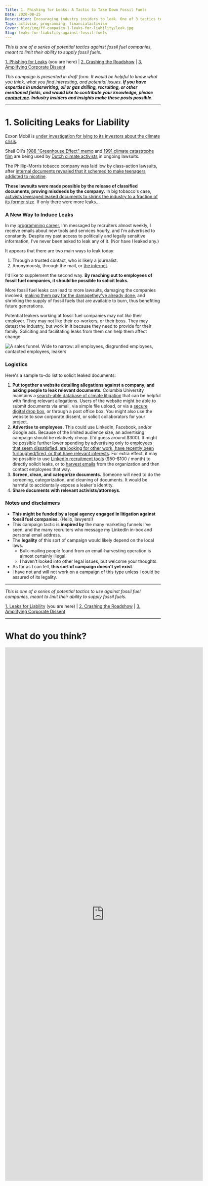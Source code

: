 ```yaml
---
Title: 1. Phishing for Leaks: A Tactic to Take Down Fossil Fuels
Date: 2020-08-25
Description: Encouraging industry insiders to leak. One of 3 tactics to take down fossil fuels.
Tags: activism, programming, financialactivism
Cover: blog/img/ff-campaign-1-leaks-for-liability/leak.jpg
Slug: leaks-for-liability-against-fossil-fuels
---
```


_This is one of a series of potential tactics against fossil fuel companies, meant to limit their ability to supply fossil fuels._

[1. Phishing for Leaks](./leaks-for-liability-against-fossil-fuels) (you are here) | [2. Crashing the Roadshow](./crash-the-roadshow-against-fossil-fuels) | [3. Amplifying Corporate Dissent](./amplifying-corporate-dissent-against-fossil-fuels)

_This campaign is presented in draft form. It would be helpful to know what you think, what you find interesting, and potential issues. **If you have expertise in underwriting, oil or gas drilling, recruiting, or other mentioned fields, and would like to contribute your knowledge, please [contact me](#survey). Industry insiders and insights make these posts possible.**_

---

# 1. Soliciting Leaks for Liability

Exxon Mobil is [under investigation for lying to its investors about the climate crisis](https://www.mass.gov/lists/attorney-generals-office-exxon-investigation).

Shell Oil's [1988 &quot;Greenhouse Effect&quot; memo](https://climateinvestigations.org/shell-oil-climate-documents/) and [1991 climate catastrophe film](https://thecorrespondent.com/6286/if-shell-knew-climate-change-was-dire-25-years-ago-why-still-business-as-usual-today/692773774-4d15b476) are being used by [Dutch climate activists](https://www.theguardian.com/environment/2018/apr/04/friends-of-the-earth-threatens-to-sue-shell-over-climate-change-contributions) in ongoing lawsuits.

The Phillip-Morris tobacco company was laid low by class-action lawsuits, after [internal documents revealed that it schemed to make teenagers addicted to nicotine](https://theoutline.com/post/4382/big-tobacco-knew-way-more-about-addiction-than-it-let-on).

**These lawsuits were made possible by the release of classified documents, proving misdeeds by the company.** In big tobacco's case, [activists leveraged leaked documents to shrink the industry to a fraction of its former size](https://en.wikipedia.org/wiki/Tobacco_Master_Settlement_Agreement). If only there were more leaks…

### A New Way to Induce Leaks

In my [programming career]({static}/resume), I'm messaged by recruiters almost weekly, I receive emails about new tools and services hourly, and I'm advertised to constantly. Despite my past access to politically and legally sensitive information, I've never been asked to leak any of it. (Nor have I leaked any.)

It appears that there are two main ways to leak today:

1. Through a trusted contact, who is likely a journalist.
2. Anonymously, through the mail, or [the internet](http://www.climatedocleaks.com/).

I'd like to supplement the second way. **By reaching out to employees of fossil fuel companies, it should be possible to solicit leaks.**

More fossil fuel leaks can lead to more lawsuits, damaging the companies involved, [making them pay for the damage](https://www.scientificamerican.com/article/cities-sue-big-oil-for-damages-from-rising-seas/)[they've already done](https://www.bostonglobe.com/metro/2018/07/02/faced-with-costs-climate-change-sues-fossil-fuel-companies/mGflVecLlTflLHCmBHYzAM/story.html), and shrinking the supply of fossil fuels that are available to burn, thus benefiting future generations.

Potential leakers working at fossil fuel companies may not _like_ their employer. They may not like their co-workers, or their boss. They may detest the industry, but work in it because they need to provide for their family. Soliciting and facilitating leaks from them can help them affect change.

![A sales funnel. Wide to narrow: all employees, disgruntled employees, contacted employees, leakers]({static}/blog/img/ff-campaign-1-leaks-for-liability/leaker-funnel.png)

### Logistics

Here's a sample to-do list to solicit leaked documents:

1. **Put together a website detailing allegations against a company, and asking people to leak relevant documents.** Columbia University maintains a [search-able database of climate litigation](http://climatecasechart.com/) that can be helpful with finding relevant allegations. Users of the website might be able to submit documents via email, via simple file upload, or via a [secure digital drop box](https://securedrop.org/), or through a post office box. You might also use the website to sow corporate dissent, or solicit collaborators for your project.
2. **Advertise to employees.** This could use LinkedIn, Facebook, and/or Google ads. Because of the limited audience size, an advertising campaign should be relatively cheap. (I'd guess around \$300). It might be possible further lower spending by advertising only to [employees that seem dissatisfied, are looking for other work, have recently been furloughed/fired, or that have relevant interests](https://www.facebook.com/business/ads/ad-targeting). For extra effect, it may be possible to use [LinkedIn recruitment tools](https://business.linkedin.com/talent-solutions/recruiter) (\$50-\$100 / month) to directly solicit leaks, or to [harvest emails](https://en.wikipedia.org/wiki/Email-address_harvesting) from the organization and then contact employees that way.
3. **Screen, clean, and categorize documents.** Someone will need to do the screening, categorization, and cleaning of documents. It would be harmful to accidentally expose a leaker's identity.
4. **Share documents with relevant activists/attorneys.**

### Notes and disclaimers

- **This might be funded by a legal agency engaged in litigation against fossil fuel companies.** (Hello, lawyers!)
- This campaign tactic is **inspired by** the many marketing funnels I've seen, and the many recruiters who message my LinkedIn in-box and personal email address.
- The **legality** of this sort of campaign would likely depend on the local laws.
  - Bulk-mailing people found from an email-harvesting operation is almost certainly illegal.
  - I haven't looked into other legal issues, but welcome your thoughts.
- As far as I can tell, **this sort of campaign doesn't yet exist**.
- I have not and will not work on a campaign of this type unless I could be assured of its legality.

---

_This is one of a series of potential tactics to use against fossil fuel companies, meant to limit their ability to supply fossil fuels._

[1. Leaks for Liability](./leaks-for-liability-against-fossil-fuels) (you are here) | [2. Crashing the Roadshow](./crash-the-roadshow-against-fossil-fuels) | [3. Amplifying Corporate Dissent](./amplifying-corporate-dissent-against-fossil-fuels)

---

<a name="survey"></a>
# What do you think?
<iframe src="https://docs.google.com/forms/d/e/1FAIpQLSf6yAaSzKE1FuO6nQQX882V36upqQJ3_OXj9NanSFSCxU3_yA/viewform?embedded=true" width="640" height="1722" frameborder="0" marginheight="0" marginwidth="0">Loading Survey…</iframe>
